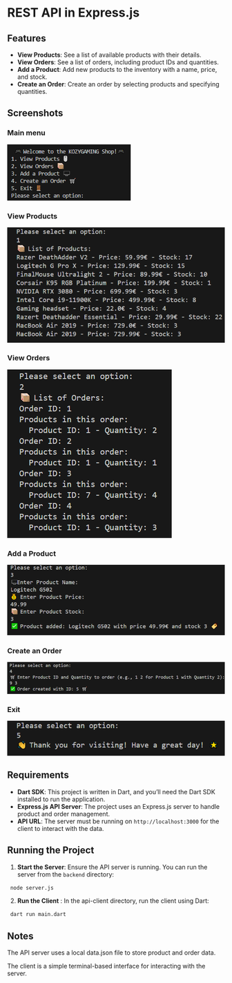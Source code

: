 # REST API in Express.js

## Features

- **View Products**: See a list of available products with their details.
- **View Orders**: See a list of orders, including product IDs and quantities.
- **Add a Product**: Add new products to the inventory with a name, price, and stock.
- **Create an Order**: Create an order by selecting products and specifying quantities.


## Screenshots

### Main menu
![Alt text](images/1.png)

### View Products
![Alt text](images/2.png)

### View Orders
![Alt text](images/3.png)

### Add a Product
![Alt text](images/4.png)

### Create an Order
![Alt text](images/5.png)


### Exit
![Alt text](images/6.png)



## Requirements

- **Dart SDK**: This project is written in Dart, and you’ll need the Dart SDK installed to run the application.
- **Express.js API Server**: The project uses an Express.js server to handle product and order management.
- **API URL**: The server must be running on `http://localhost:3000` for the client to interact with the data.

## Running the Project

1. **Start the Server**: Ensure the API server is running. You can run the server from the `backend` directory:
```bash
 node server.js
```

2. **Run the Client** : In the api-client directory, run the client using Dart:
```bash
 dart run main.dart
```
## Notes
The API server uses a local data.json file to store product and order data.

The client is a simple terminal-based interface for interacting with the server.
